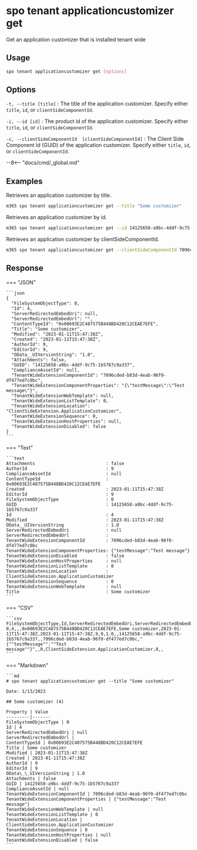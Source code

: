# spo tenant applicationcustomizer get

Get an application customizer that is installed tenant wide

## Usage

```sh
spo tenant applicationcustomizer get [options]
```

## Options

`-t, --title [title]`
: The title of the application customizer. Specify either `title`, `id`, or `clientSideComponentId`.

`-i, --id [id]`
: The product id of the application customizer. Specify either `title`, `id`, or `clientSideComponentId`.

`-c, --clientSideComponentId  [clientSideComponentId]`
: The Client Side Component Id (GUID) of the application customizer. Specify either `title`, `id`, or `clientSideComponentId`.

--8<-- "docs/cmd/_global.md"

## Examples

Retrieves an application customizer by title.

```sh
m365 spo tenant applicationcustomizer get --title "Some customizer"
```

Retrieves an application customizer by id.

```sh
m365 spo tenant applicationcustomizer get --id 14125658-a9bc-4ddf-9c75-1b5767c9a337
```

Retrieves an application customizer by clientSideComponentId.

```sh
m365 spo tenant applicationcustomizer get --clientSideComponentId 7096cded-b83d-4eab-96f0-df477ed7c0bc
```

## Response

=== "JSON"

    ```json
    {
      "FileSystemObjectType": 0,
      "Id": 4,
      "ServerRedirectedEmbedUri": null,
      "ServerRedirectedEmbedUrl": "",
      "ContentTypeId": "0x00693E2C487575B448BD420C12CEAE7EFE",
      "Title": "Some customizer",
      "Modified": "2023-01-11T15:47:38Z",
      "Created": "2023-01-11T15:47:38Z",
      "AuthorId": 9,
      "EditorId": 9,
      "OData__UIVersionString": "1.0",
      "Attachments": false,
      "GUID": "14125658-a9bc-4ddf-9c75-1b5767c9a337",
      "ComplianceAssetId": null,
      "TenantWideExtensionComponentId": "7096cded-b83d-4eab-96f0-df477ed7c0bc",
      "TenantWideExtensionComponentProperties": "{\"testMessage\":\"Test message\"}",
      "TenantWideExtensionWebTemplate": null,
      "TenantWideExtensionListTemplate": 0,
      "TenantWideExtensionLocation": "ClientSideExtension.ApplicationCustomizer",
      "TenantWideExtensionSequence": 0,
      "TenantWideExtensionHostProperties": null,
      "TenantWideExtensionDisabled": false
    }
    ```

=== "Text"

    ```text
    Attachments                           : false
    AuthorId                              : 9
    ComplianceAssetId                     : null
    ContentTypeId                         : 0x00693E2C487575B448BD420C12CEAE7EFE
    Created                               : 2023-01-11T15:47:38Z
    EditorId                              : 9
    FileSystemObjectType                  : 0
    GUID                                  : 14125658-a9bc-4ddf-9c75-1b5767c9a337
    Id                                    : 4
    Modified                              : 2023-01-11T15:47:38Z
    OData__UIVersionString                : 1.0
    ServerRedirectedEmbedUri              : null
    ServerRedirectedEmbedUrl              :
    TenantWideExtensionComponentId        : 7096cded-b83d-4eab-96f0-df477ed7c0bc
    TenantWideExtensionComponentProperties: {"testMessage":"Test message"}
    TenantWideExtensionDisabled           : false
    TenantWideExtensionHostProperties     : null
    TenantWideExtensionListTemplate       : 0
    TenantWideExtensionLocation           : ClientSideExtension.ApplicationCustomizer
    TenantWideExtensionSequence           : 0
    TenantWideExtensionWebTemplate        : null
    Title                                 : Some customizer
    ```

=== "CSV"

    ```csv
    FileSystemObjectType,Id,ServerRedirectedEmbedUri,ServerRedirectedEmbedUrl,ContentTypeId,Title,Modified,Created,AuthorId,EditorId,OData__UIVersionString,Attachments,GUID,ComplianceAssetId,TenantWideExtensionComponentId,TenantWideExtensionComponentProperties,TenantWideExtensionWebTemplate,TenantWideExtensionListTemplate,TenantWideExtensionLocation,TenantWideExtensionSequence,TenantWideExtensionHostProperties,TenantWideExtensionDisabled
    0,4,,,0x00693E2C487575B448BD420C12CEAE7EFE,Some customizer,2023-01-11T15:47:38Z,2023-01-11T15:47:38Z,9,9,1.0,,14125658-a9bc-4ddf-9c75-1b5767c9a337,,7096cded-b83d-4eab-96f0-df477ed7c0bc,"{""testMessage"":""Test message""}",,0,ClientSideExtension.ApplicationCustomizer,0,,
    ```

=== "Markdown"

    ```md
    # spo tenant applicationcustomizer get --title "Some customizer"

    Date: 1/13/2023

    ## Some customizer (4)

    Property | Value
    ---------|-------
    FileSystemObjectType | 0
    Id | 4
    ServerRedirectedEmbedUri | null
    ServerRedirectedEmbedUrl |
    ContentTypeId | 0x00693E2C487575B448BD420C12CEAE7EFE
    Title | Some customizer
    Modified | 2023-01-11T15:47:38Z
    Created | 2023-01-11T15:47:38Z
    AuthorId | 9
    EditorId | 9
    OData\_\_UIVersionString | 1.0
    Attachments | false
    GUID | 14125658-a9bc-4ddf-9c75-1b5767c9a337
    ComplianceAssetId | null
    TenantWideExtensionComponentId | 7096cded-b83d-4eab-96f0-df477ed7c0bc
    TenantWideExtensionComponentProperties | {"testMessage":"Test message"}
    TenantWideExtensionWebTemplate | null
    TenantWideExtensionListTemplate | 0
    TenantWideExtensionLocation | ClientSideExtension.ApplicationCustomizer
    TenantWideExtensionSequence | 0
    TenantWideExtensionHostProperties | null
    TenantWideExtensionDisabled | false
    ```
